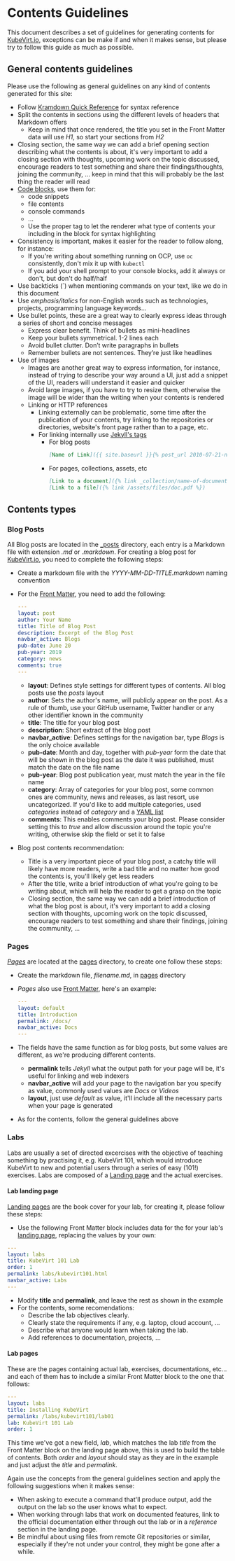 # Contents Guidelines

This document describes a set of guidelines for generating contents for [KubeVirt.io](https://kubevirt.io), exceptions can be make if and when it makes sense, but please try to follow this guide as much as possible.

## General contents guidelines

Please use the following as general guidelines on any kind of contents generated for this site:

* Follow [Kramdown Quick Reference](https://kramdown.gettalong.org/quickref.html) for syntax reference
* Split the contents in sections using the different levels of headers that Markdown offers
  * Keep in mind that once rendered, the title you set in the Front Matter data will use *H1*, so start your sections from *H2*
* Closing section, the same way we can add a brief opening section describing what the contents is about, it's very important to add a closing section with thoughts, upcoming work on the topic discussed, encourage readers to test something and share their findings/thoughts, joining the community, ... keep in mind that this will probably be the last thing the reader will read
* [Code blocks](https://kramdown.gettalong.org/syntax.html#code-blocks), use them for:
  * code snippets
  * file contents
  * console commands
  * ...
  * Use the proper tag to let the renderer what type of contents your including in the block for syntax highlighting
* Consistency is important, makes it easier for the reader to follow along, for instance:
  * If you're writing about something running on OCP, use `oc` consistently, don't mix it up with `kubectl`
  * If you add your shell prompt to your console blocks, add it always or don't, but don't do half/half
* Use backticks (`) when mentioning commands on your text, like we do in this document
* Use *emphasis/italics* for non-English words such as technologies, projects, programming language keywords...
* Use bullet points, these are a great way to clearly express ideas through a series of short and concise messages
  * Express clear benefit. Think of bullets as mini-headlines
  * Keep your bullets symmetrical. 1-2 lines each
  * Avoid bullet clutter. Don’t write paragraphs in bullets
  * Remember bullets are not sentences. They’re just like headlines
* Use of images
  * Images are another great way to express information, for instance, instead of trying to describe your way around a UI, just add a snippet of the UI, readers will understand it easier and quicker
  * Avoid large images, if you have to try to resize them, otherwise the image will be wider than the writing when your contents is rendered
  * Linking or HTTP references
    * Linking externally can be problematic, some time after the publication of your contents, try linking to the repositories or directories, website's front page rather than to a page, etc.
    * For linking internally use [Jekyll's tags](https://jekyllrb.com/docs/liquid/tags/#links)
      * For blog posts
        ```markdown
        [Name of Link]({{ site.baseurl }}{% post_url 2010-07-21-name-of-post %})
        ```
      * For pages, collections, assets, etc
        ```markdown
        [Link to a document]({% link _collection/name-of-document.md %})
        [Link to a file]({% link /assets/files/doc.pdf %})
        ```

## Contents types

### Blog Posts

All Blog posts are located in the [_posts](/_posts/) directory, each entry is a Markdown file with extension *.md* or *.markdown*. For creating a blog post for [KubeVirt.io](https://kubevirt.io), you need to complete the following steps:

* Create a markdown file with the *YYYY-MM-DD-TITLE.markdown* naming convention
* For the [Front Matter](https://jekyllrb.com/docs/front-matter/), you need to add the following:

  ```yaml
  ---
  layout: post
  author: Your Name
  title: Title of Blog Post
  description: Excerpt of the Blog Post
  navbar_active: Blogs
  pub-date: June 20
  pub-year: 2019
  category: news
  comments: true
  ---
  ```

  * **layout**: Defines style settings for different types of contents. All blog posts use the *posts* layout
  * **author**: Sets the author's name, will publicly appear on the post. As a rule of thumb, use your GitHub username, Twitter handler or any other identifier known in the community
  * **title**: The title for your blog post
  * **description**: Short extract of the blog post
  * **navbar_active**: Defines settings for the navigation bar, type *Blogs* is the only choice available
  * **pub-date**: Month and day, together with *pub-year* form the date that will be shown in the blog post as the date it was published, must match the date on the file name
  * **pub-year**: Blog post publication year, must match the year in the file name
  * **category**: Array of categories for your blog post, some common ones are community, news and releases, as last resort, use uncategorized. If you'd like to add multiple categories, used *categories* instead of *category* and a [YAML list](https://en.wikipedia.org/wiki/YAML#Basic_components)
  * **comments**: This enables comments your blog post. Please consider setting this to *true* and allow discussion around the topic you're writing, otherwise skip the field or set it to false

* Blog post contents recommendation: 

  * Title is a very important piece of your blog post, a catchy title will likely have more readers, write a bad title and no matter how good the contents is, you'll likely get less readers
  * After the title, write a brief introduction of what you're going to be writing about, which will help the reader to get a grasp on the topic
  * Closing section, the same way we can add a brief introduction of what the blog post is about, it's very important to add a closing section with thoughts, upcoming work on the topic discussed, encourage readers to test something and share their findings, joining the community, ...

### Pages

*[Pages](https://jekyllrb.com/docs/pages/)* are located at the [pages](/pages/) directory, to create one follow these steps:

* Create the markdown file, *filename.md*, in [pages](/pages/) directory
* *Pages* also use [Front Matter](https://jekyllrb.com/docs/front-matter/), here's an example:

  ```yaml
  ---
  layout: default
  title: Introduction
  permalink: /docs/
  navbar_active: Docs
  ---
  ```

* The fields have the same function as for blog posts, but some values are different, as we're producing different contents.
  * **permalink** tells *Jekyll* what the output path for your page will be, it's useful for linking and web indexers
  * **navbar_active** will add your page to the navigation bar you specify as value, commonly used values are *Docs* or *Videos*
  * **layout**, just use *default* as value, it'll include all the necessary parts when your page is generated 

* As for the contents, follow the general guidelines above

### Labs

Labs are usually a set of directed excercises with the objective of teaching something by practising it, e.g. KubeVirt 101, which would introduce KubeVirt to new and potential users through a series of easy (101!) exercises. Labs are composed of a [Landing page](https://en.wikipedia.org/wiki/Landing_page) and the actual exercises.

#### Lab landing page

[Landing pages](https://en.wikipedia.org/wiki/Landing_page) are the book cover for your lab, for creating it, please follow these steps:

* Use the following Front Matter block includes data for the for your lab's [landing page](https://en.wikipedia.org/wiki/Landing_page), replacing the values by your own:

```yaml
---
layout: labs
title: KubeVirt 101 Lab
order: 1
permalink: labs/kubevirt101.html
navbar_active: Labs
---
```

* Modify **title** and **permalink**, and leave the rest as shown in the example
* For the contents, some recomendations:
  * Describe the lab objectives clearly.
  * Clearly state the requirements if any, e.g. laptop, cloud account, ...
  * Describe what anyone would learn when taking the lab.
  * Add references to documentation, projects, ...

#### Lab pages

These are the pages containing actual lab, exercises, documentations, etc... and each of them has to include a similar Front Matter block to the one that follows:

```yaml
---
layout: labs 
title: Installing KubeVirt
permalink: /labs/kubevirt101/lab01
lab: KubeVirt 101 Lab
order: 1
```

This time we've got a new field, *lab*, which matches the lab *title* from the Front Matter block on the landing page above, this is used to build the table of contents. Both *order* and *layout* should stay as they are in the example and just adjust the *title* and *permalink*.

Again use the concepts from the general guidelines section and apply the following suggestions when it makes sense:

* When asking to execute a command that'll produce output, add the output on the lab so the user knows what to expect.
* When working through labs that work on documented features, link to the official documentation either through out the lab or in a *reference* section in the landing page.
* Be mindful about using files from remote Git repositories or similar, especially if they're not under your control, they might be gone after a while.
